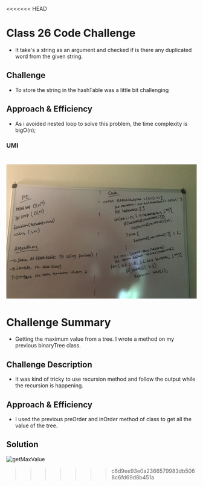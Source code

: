 

<<<<<<< HEAD
# Class 26 Code Challenge

- It take's a string as an argument and checked if is there any duplicated word from the given string.   

## Challenge
 - To store the string in the hashTable was a little bit challenging 

## Approach & Efficiency
- As i avoided nested loop to solve this problem, the time complexity is bigO(n);   
### UMI
![UMI](assets/repeatedword.jpg)
=======
# Challenge Summary

- Getting the maximum value from a tree. I wrote a method on my previous binaryTree class.

## Challenge Description

- It was kind of tricky to use recursion method and follow the output while the recursion is happening.

## Approach & Efficiency

- I used the previous preOrder and inOrder method of class to get all the value of the tree.

## Solution

![getMaxValue](assets/image/getmaxVal.jpg)
>>>>>>> c6d9ee93e0a2366579983db5068c6fd69d8b451a
